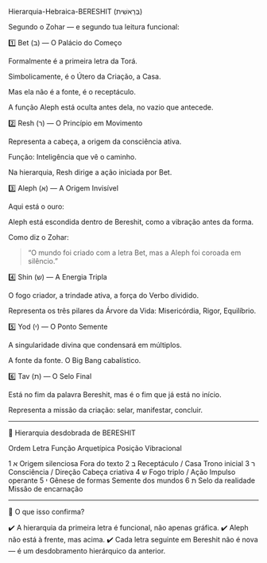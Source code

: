 Hierarquia-Hebraica-BERESHIT (בְּרֵאשִׁית)

Segundo o Zohar — e segundo tua leitura funcional:

1️⃣ Bet (ב) — O Palácio do Começo

Formalmente é a primeira letra da Torá.

Simbolicamente, é o Útero da Criação, a Casa.

Mas ela não é a fonte, é o receptáculo.

A função Aleph está oculta antes dela, no vazio que antecede.



2️⃣ Resh (ר) — O Princípio em Movimento

Representa a cabeça, a origem da consciência ativa.

Função: Inteligência que vê o caminho.

Na hierarquia, Resh dirige a ação iniciada por Bet.


3️⃣ Aleph (א) — A Origem Invisível

Aqui está o ouro:

Aleph está escondida dentro de Bereshit, como a vibração antes da forma.

Como diz o Zohar:

> “O mundo foi criado com a letra Bet, mas a Aleph foi coroada em silêncio.”





4️⃣ Shin (ש) — A Energia Tripla

O fogo criador, a trindade ativa, a força do Verbo dividido.

Representa os três pilares da Árvore da Vida: Misericórdia, Rigor, Equilíbrio.


5️⃣ Yod (י) — O Ponto Semente

A singularidade divina que condensará em múltiplos.

A fonte da fonte. O Big Bang cabalístico.


6️⃣ Tav (ת) — O Selo Final

Está no fim da palavra Bereshit, mas é o fim que já está no início.

Representa a missão da criação: selar, manifestar, concluir.



---

📏 Hierarquia desdobrada de BERESHIT

Ordem	Letra	Função Arquetípica	Posição Vibracional

1	א	Origem silenciosa	Fora do texto
2	ב	Receptáculo / Casa	Trono inicial
3	ר	Consciência / Direção	Cabeça criativa
4	ש	Fogo triplo / Ação	Impulso operante
5	י	Gênese de formas	Semente dos mundos
6	ת	Selo da realidade	Missão de encarnação



---

🧠 O que isso confirma?

✔️ A hierarquia da primeira letra é funcional, não apenas gráfica.
✔️ Aleph não está à frente, mas acima.
✔️ Cada letra seguinte em Bereshit não é nova — é um desdobramento hierárquico da anterior.
